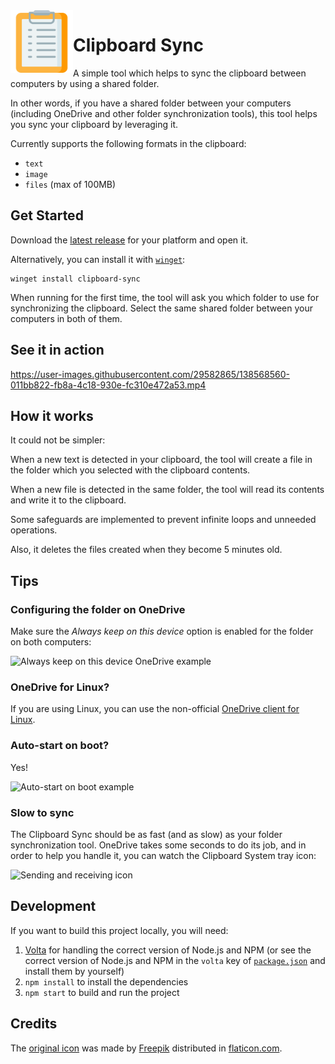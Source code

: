 <img align="left" width="100" height="100" src="./resources/appicons/png/icon.png">

# Clipboard Sync

A simple tool which helps to sync the clipboard between computers by using a shared folder.

In other words, if you have a shared folder between your computers (including OneDrive and other folder synchronization tools), this tool helps you sync your clipboard by leveraging it.

Currently supports the following formats in the clipboard:

- `text`
- `image`
- `files` (max of 100MB)

## Get Started

Download the [latest release](https://github.com/felipecrs/clipboard-sync/releases/latest) for your platform and open it.

Alternatively, you can install it with [`winget`](https://github.com/microsoft/winget-cli#readme):

```console
winget install clipboard-sync
```

When running for the first time, the tool will ask you which folder to use for synchronizing the clipboard. Select the same shared folder between your computers in both of them.

## See it in action

https://user-images.githubusercontent.com/29582865/138568560-011bb822-fb8a-4c18-930e-fc310e472a53.mp4

## How it works

It could not be simpler:

When a new text is detected in your clipboard, the tool will create a file in the folder which you selected with the clipboard contents.

When a new file is detected in the same folder, the tool will read its contents and write it to the clipboard.

Some safeguards are implemented to prevent infinite loops and unneeded operations.

Also, it deletes the files created when they become 5 minutes old.

## Tips

### Configuring the folder on OneDrive

Make sure the _Always keep on this device_ option is enabled for the folder on both computers:

![Always keep on this device OneDrive example](https://user-images.githubusercontent.com/29582865/138023653-c284670c-0019-42f9-9018-e98e138bf18f.png)

### OneDrive for Linux?

If you are using Linux, you can use the non-official [OneDrive client for Linux](https://github.com/abraunegg/onedrive).

### Auto-start on boot?

Yes!

![Auto-start on boot example](https://user-images.githubusercontent.com/29582865/138464616-0cc2d14f-08f8-42f5-840c-8c217081be13.png)

### Slow to sync

The Clipboard Sync should be as fast (and as slow) as your folder synchronization tool. OneDrive takes some seconds to do its job, and in order to help you handle it, you can watch the Clipboard System tray icon:

![Sending and receiving icon](https://user-images.githubusercontent.com/29582865/138508741-2b5fe84b-ab3d-446b-97fa-4c25907479d0.gif)

## Development

If you want to build this project locally, you will need:

1. [Volta](https://github.com/volta-cli/volta) for handling the correct version of Node.js and NPM (or see the correct version of Node.js and NPM in the `volta` key of [`package.json`](./package.json) and install them by yourself)
2. `npm install` to install the dependencies
3. `npm start` to build and run the project

## Credits

The [original icon](https://www.flaticon.com/free-icon/clipboard_2542070) was made by [Freepik](https://www.flaticon.com/authors/freepik) distributed in [flaticon.com](https://www.flaticon.com/).
